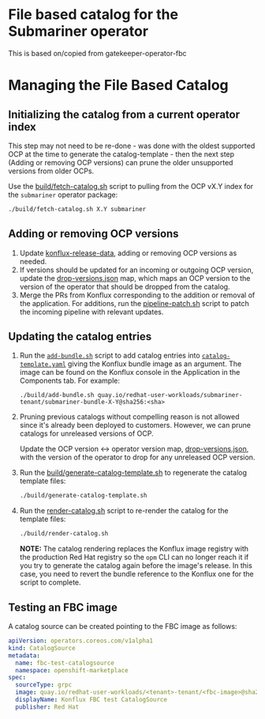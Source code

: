 # File based catalog for the Submariner operator

This is based on/copied from gatekeeper-operator-fbc

# Managing the File Based Catalog

## Initializing the catalog from a current operator index

This step may not need to be re-done - was done with the oldest supported OCP at the time to generate
the catalog-template - then the next step (Adding or removing OCP versions) can prune the older unsupported
versions from older OCPs.

Use the [build/fetch-catalog.sh](../build/fetch-catalog.sh) script to pulling from the OCP vX.Y
index for the `submariner` operator package:

```bash
./build/fetch-catalog.sh X.Y submariner
```

## Adding or removing OCP versions

1. Update
   [konflux-release-data](https://gitlab.cee.redhat.com/releng/konflux-release-data/-/tree/main/tenants-config/cluster/kflux-prd-rh02/tenants/submariner-tenant),
   adding or removing OCP versions as needed.
2. If versions should be updated for an incoming or outgoing OCP version, update the
   [drop-versions.json](../drop-versions.json) map, which maps an OCP version to the version of the
   operator that should be dropped from the catalog.
3. Merge the PRs from Konflux corresponding to the addition or removal of the application. For
   additions, run the [pipeline-patch.sh](../.tekton/pipeline-patch.sh) script to patch the incoming
   pipeline with relevant updates.

## Updating the catalog entries

1. Run the [`add-bundle.sh`](../build/add-bundle.sh) script to add catalog entries into
   [`catalog-template.yaml`](../catalog-template.yaml) giving the Konflux bundle image as an
   argument. The image can be found on the Konflux console in the Application in the Components tab.
   For example:

   ```shell
   ./build/add-bundle.sh quay.io/redhat-user-workloads/submariner-tenant/submariner-bundle-X-Y@sha256:<sha>
   ```

2. Pruning previous catalogs without compelling reason is not allowed since it's already been
   deployed to customers. However, we can prune catalogs for unreleased versions of OCP.

   Update the OCP version <-> operator version map, [drop-versions.json](../drop-versions.json),
   with the version of the operator to drop for any unreleased OCP version.

3. Run the [build/generate-catalog-template.sh](../build/generate-catalog-template.sh) to regenerate
   the catalog template files:

   ```bash
   ./build/generate-catalog-template.sh
   ```

4. Run the [render-catalog.sh](../build/render-catalog.sh) script to re-render the catalog for the
   template files:

   ```bash
   ./build/render-catalog.sh
   ```

   **NOTE:** The catalog rendering replaces the Konflux image registry with the production Red Hat
   registry so the `opm` CLI can no longer reach it if you try to generate the catalog again before
   the image's release. In this case, you need to revert the bundle reference to the Konflux one for
   the script to complete.

## Testing an FBC image

A catalog source can be created pointing to the FBC image as follows:

```yaml
apiVersion: operators.coreos.com/v1alpha1
kind: CatalogSource
metadata:
  name: fbc-test-catalogsource
  namespace: openshift-marketplace
spec:
  sourceType: grpc
  image: quay.io/redhat-user-workloads/<tenant>-tenant/<fbc-image>@sha256:<digest>
  displayName: Konflux FBC test CatalogSource
  publisher: Red Hat
```
